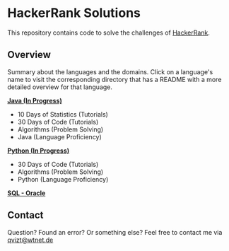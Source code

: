 # HackerRank Solutions
This repository contains code to solve the challenges of [HackerRank](https://www.hackerrank.com/).

## Overview
Summary about the languages and the domains. Click on a language's name to visit the corresponding
directory that has a README with a more detailed overview for that language.

[**Java (In Progress)**](/Java)
* 10 Days of Statistics (Tutorials)
* 30 Days of Code (Tutorials)
* Algorithms (Problem Solving)
* Java (Language Proficiency)

[**Python (In Progress)**](/Python)
* 30 Days of Code (Tutorials)
* Algorithms (Problem Solving)
* Python (Language Proficiency)

[**SQL - Oracle**](/SQL)

## Contact
Question? Found an error? Or something else? Feel free to contact me via qvizt@wtnet.de